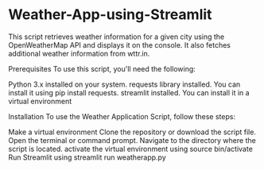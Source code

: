 # Weather-App-using-Streamlit
This script retrieves weather information for a given city using the OpenWeatherMap API and displays it on the console. It also fetches additional weather information from wttr.in.


Prerequisites
To use this script, you'll need the following:

Python 3.x installed on your system.
requests library installed. You can install it using pip install requests.
streamlit installed. You can install it in a virtual environment

Installation
To use the Weather Application Script, follow these steps:

Make a virtual environment
Clone the repository or download the script file.
Open the terminal or command prompt.
Navigate to the directory where the script is located.
activate the virtual environment using source bin/activate
Run Streamlit using streamlit run weatherapp.py

